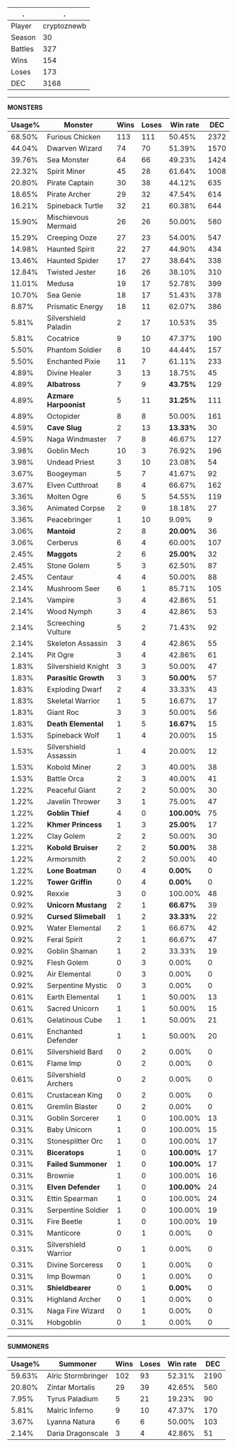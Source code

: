 .|.
|-|-
Player|cryptoznewb
Season|30
Battles|327
Wins|154
Loses|173
DEC|3168

---
**MONSTERS**

Usage%|Monster|Wins|Loses|Win rate|DEC|
-|-|-|-|-|-|
68.50%|Furious Chicken|113|111|50.45%|2372|
44.04%|Dwarven Wizard|74|70|51.39%|1570|
39.76%|Sea Monster|64|66|49.23%|1424|
22.32%|Spirit Miner|45|28|61.64%|1008|
20.80%|Pirate Captain|30|38|44.12%|635|
18.65%|Pirate Archer|29|32|47.54%|614|
16.21%|Spineback Turtle|32|21|60.38%|644|
15.90%|Mischievous Mermaid|26|26|50.00%|580|
15.29%|Creeping Ooze|27|23|54.00%|547|
14.98%|Haunted Spirit|22|27|44.90%|434|
13.46%|Haunted Spider|17|27|38.64%|338|
12.84%|Twisted Jester|16|26|38.10%|310|
11.01%|Medusa|19|17|52.78%|399|
10.70%|Sea Genie|18|17|51.43%|378|
8.87%|Prismatic Energy|18|11|62.07%|386|
5.81%|Silvershield Paladin|2|17|10.53%|35|
5.81%|Cocatrice|9|10|47.37%|190|
5.50%|Phantom Soldier|8|10|44.44%|157|
5.50%|Enchanted Pixie|11|7|61.11%|233|
4.89%|Divine Healer|3|13|18.75%|45|
4.89%|**Albatross**|7|9|**43.75%**|129|
4.89%|**Azmare Harpoonist**|5|11|**31.25%**|111|
4.89%|Octopider|8|8|50.00%|161|
4.59%|**Cave Slug**|2|13|**13.33%**|30|
4.59%|Naga Windmaster|7|8|46.67%|127|
3.98%|Goblin Mech|10|3|76.92%|196|
3.98%|Undead Priest|3|10|23.08%|54|
3.67%|Boogeyman|5|7|41.67%|92|
3.67%|Elven Cutthroat|8|4|66.67%|162|
3.36%|Molten Ogre|6|5|54.55%|119|
3.36%|Animated Corpse|2|9|18.18%|27|
3.36%|Peacebringer|1|10|9.09%|9|
3.06%|**Mantoid**|2|8|**20.00%**|36|
3.06%|Cerberus|6|4|60.00%|107|
2.45%|**Maggots**|2|6|**25.00%**|32|
2.45%|Stone Golem|5|3|62.50%|87|
2.45%|Centaur|4|4|50.00%|88|
2.14%|Mushroom Seer|6|1|85.71%|105|
2.14%|Vampire|3|4|42.86%|51|
2.14%|Wood Nymph|3|4|42.86%|53|
2.14%|Screeching Vulture|5|2|71.43%|92|
2.14%|Skeleton Assassin|3|4|42.86%|55|
2.14%|Pit Ogre|3|4|42.86%|61|
1.83%|Silvershield Knight|3|3|50.00%|47|
1.83%|**Parasitic Growth**|3|3|**50.00%**|57|
1.83%|Exploding Dwarf|2|4|33.33%|43|
1.83%|Skeletal Warrior|1|5|16.67%|17|
1.83%|Giant Roc|3|3|50.00%|56|
1.83%|**Death Elemental**|1|5|**16.67%**|15|
1.53%|Spineback Wolf|1|4|20.00%|15|
1.53%|Silvershield Assassin|1|4|20.00%|12|
1.53%|Kobold Miner|2|3|40.00%|38|
1.53%|Battle Orca|2|3|40.00%|41|
1.22%|Peaceful Giant|2|2|50.00%|30|
1.22%|Javelin Thrower|3|1|75.00%|47|
1.22%|**Goblin Thief**|4|0|**100.00%**|75|
1.22%|**Khmer Princess**|1|3|**25.00%**|17|
1.22%|Clay Golem|2|2|50.00%|30|
1.22%|**Kobold Bruiser**|2|2|**50.00%**|38|
1.22%|Armorsmith|2|2|50.00%|40|
1.22%|**Lone Boatman**|0|4|**0.00%**|0|
1.22%|**Tower Griffin**|0|4|**0.00%**|0|
0.92%|Rexxie|3|0|100.00%|48|
0.92%|**Unicorn Mustang**|2|1|**66.67%**|39|
0.92%|**Cursed Slimeball**|1|2|**33.33%**|22|
0.92%|Water Elemental|2|1|66.67%|42|
0.92%|Feral Spirit|2|1|66.67%|47|
0.92%|Goblin Shaman|1|2|33.33%|19|
0.92%|Flesh Golem|0|3|0.00%|0|
0.92%|Air Elemental|0|3|0.00%|0|
0.92%|Serpentine Mystic|0|3|0.00%|0|
0.61%|Earth Elemental|1|1|50.00%|13|
0.61%|Sacred Unicorn|1|1|50.00%|15|
0.61%|Gelatinous Cube|1|1|50.00%|21|
0.61%|Enchanted Defender|1|1|50.00%|20|
0.61%|Silvershield Bard|0|2|0.00%|0|
0.61%|Flame Imp|0|2|0.00%|0|
0.61%|Silvershield Archers|0|2|0.00%|0|
0.61%|Crustacean King|0|2|0.00%|0|
0.61%|Gremlin Blaster|0|2|0.00%|0|
0.31%|Goblin Sorcerer|1|0|100.00%|13|
0.31%|Baby Unicorn|1|0|100.00%|15|
0.31%|Stonesplitter Orc|1|0|100.00%|17|
0.31%|**Biceratops**|1|0|**100.00%**|17|
0.31%|**Failed Summoner**|1|0|**100.00%**|17|
0.31%|Brownie|1|0|100.00%|16|
0.31%|**Elven Defender**|1|0|**100.00%**|24|
0.31%|Ettin Spearman|1|0|100.00%|24|
0.31%|Serpentine Soldier|1|0|100.00%|19|
0.31%|Fire Beetle|1|0|100.00%|19|
0.31%|Manticore|0|1|0.00%|0|
0.31%|Silvershield Warrior|0|1|0.00%|0|
0.31%|Divine Sorceress|0|1|0.00%|0|
0.31%|Imp Bowman|0|1|0.00%|0|
0.31%|**Shieldbearer**|0|1|**0.00%**|0|
0.31%|Highland Archer|0|1|0.00%|0|
0.31%|Naga Fire Wizard|0|1|0.00%|0|
0.31%|Hobgoblin|0|1|0.00%|0|

---
**SUMMONERS**

Usage%|Summoner|Wins|Loses|Win rate|DEC|
-|-|-|-|-|-|
59.63%|Alric Stormbringer|102|93|52.31%|2190|
20.80%|Zintar Mortalis|29|39|42.65%|560|
7.95%|Tyrus Paladium|5|21|19.23%|90|
5.81%|Malric Inferno|9|10|47.37%|170|
3.67%|Lyanna Natura|6|6|50.00%|103|
2.14%|Daria Dragonscale|3|4|42.86%|51|
